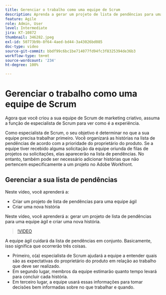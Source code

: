 ```yaml
---
title: Gerenciar o trabalho como uma equipe de Scrum
description: Aprenda a gerar um projeto de lista de pendências para uma equipe ágil e criar uma nova história.
feature: Agile
role: Admin, User
level: Intermediate
jira: KT-10872
thumbnail: 346282.jpeg
exl-id: 50773b9b-8f64-4aed-bd44-3a43026bd085
doc-type: video
source-git-commit: bbdf99c6bc1be714077fd94fc3f8325394de36b3
workflow-type: tm+mt
source-wordcount: '234'
ht-degree: 100%

---
```


# Gerenciar o trabalho como uma equipe de Scrum

Agora que você criou a sua equipe de Scrum de marketing criativo, assuma a função de especialista de Scrum para ver como é a experiência.

Como especialista de Scrum, o seu objetivo é determinar no que a sua equipe precisa trabalhar primeiro. Você organizará as histórias na lista de pendências de acordo com a prioridade do proprietário do produto. Se a equipe tiver recebido alguma solicitação da equipe oriunda de filas de projetos ou solicitações, elas aparecerão na lista de pendências. No entanto, também pode ser necessário adicionar histórias que não pertencem especificamente a um projeto no Adobe Workfront.

## Gerenciar a sua lista de pendências

Neste vídeo, você aprenderá a:

- Criar um projeto de lista de pendências para uma equipe ágil
- Criar uma nova história

Neste vídeo, você aprenderá a: gerar um projeto de lista de pendências para uma equipe ágil e criar uma nova história.

>[!VIDEO](https://video.tv.adobe.com/v/346282/?quality=12&learn=on&enablevpops=1)

A equipe ágil cuidará da lista de pendências em conjunto. Basicamente, isso significa que ocorrerão três coisas.

- Primeiro, o(a) especialista de Scrum ajudará a equipe a entender quais são as expectativas do proprietário do produto em relação ao trabalho que deve ser realizado.
- Em segundo lugar, membros da equipe estimarão quanto tempo levará para concluir cada história.
- Em terceiro lugar, a equipe usará essas informações para tomar decisões bem informadas sobre no que trabalhar e quando.
